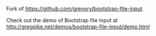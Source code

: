 Fork of https://github.com/grevory/bootstrap-file-input.

Check out the demo of Bootstrap file input at http://gregpike.net/demos/bootstrap-file-input/demo.html
